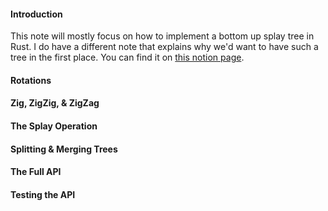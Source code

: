 #### Introduction
This note will mostly focus on how to implement a bottom up splay tree in Rust. I do have a different note that explains why we'd want to have such a tree in the first place. You can find it on [this notion page](https://www.notion.so/Splay-Trees-3942f6942b7f4b06b5f666912f26a33a).
#### Rotations
#### Zig, ZigZig, & ZigZag
#### The Splay Operation
#### Splitting & Merging Trees
#### The Full API
#### Testing the API
